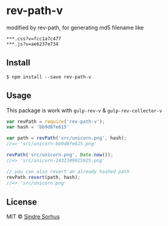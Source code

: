 # rev-path-v

modified by rev-path, for generating md5 filename like
```
***.css?v=fcc1a7c477
***.js?v=ae6237e734
```

## Install

```
$ npm install --save rev-path-v
```


## Usage

This package is work with `gulp-rev-v` & `gulp-rev-collector-v`

```js
var revPath = require('rev-path-v');
var hash = 'bb9d8fe615'

var path = revPath('src/unicorn.png', hash);
//=> 'src/unicorn-bb9d8fe615.png'

revPath('src/unicorn.png', Date.now());
//=> 'src/unicorn-1432309925925.png'

// you can also revert an already hashed path
revPath.revert(path, hash);
//=> 'src/unicorn.png'
```


## License

MIT © [Sindre Sorhus](http://sindresorhus.com)
